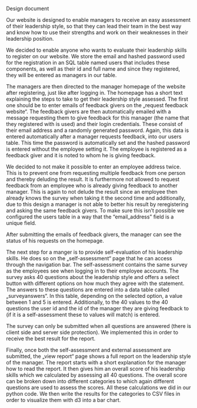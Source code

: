 Design document

Our website is designed to enable managers to receive an easy assessment of their leadership style, so that they can lead their team in the
best way and know how to use their strengths and work on their weaknesses in their leadership position.

We decided to enable anyone who wants to evaluate their leadership skills to register on our website. We store the email and hashed password
used for the registration in an SQL table named users that includes these components, as well as their id and full name and since they
registered, they will be entered as managers in our table.

The managers are then directed to the manager homepage of the website after registering, just like after logging in. The homepage has a short
text explaining the steps to take to get their leadership style assessed. The first one should be to enter emails of feedback givers on the
„request feedback website“. The feedback givers are then automatically emailed with a message requesting them to give feedback for this manager
(the name that they registered with is used) and their login credentials. These consist of their email address and a randomly generated password.
Again, this data is entered automatically after a manager requests feedback, into our users table. This time the password is automatically set
and the hashed password is entered without the employee setting it. The employee is registered as a feedback giver and it is noted to whom he
is giving feedback.

We decided to not make it possible to enter an employee address twice. This is to prevent one from requesting multiple feedback from one person
and thereby deluding the result. It is furthermore not allowed to request feedback from an employee who is already giving feedback to another
manager. This is again to not delude the result since an employee then already knows the survey when taking it the second time and additionally,
due to this design a manager is not able to better his result by reregistering and asking the same feedback givers. To make sure this isn’t
possible we configured the users table in a way that the “email_address” field is a unique field.

After submitting the emails of feedback givers, the manager can see the status of his requests on the homepage.

The next step for a manger is to provide self-evaluation of his leadership skills. He does so on the „self-assessment“ page that he can access
through the navigation bar. The self-assessment contains the same survey as the employees see when logging in to their employee accounts. The
survey asks 40 questions about the leadership style and offers a select button with different options on how much they agree with the statement.
The answers to these questions are entered into a data table called „surveyanswers“. In this table, depending on the selected option, a value
between 1 and 5 is entered. Additionally, to the 40 values to the 40 questions the user id and the id of the manager they are giving feedback
to (if it is a self-assessment these to values will match) is entered.

The survey can only be submitted when all questions are answered (there is client side and server side protection). We implemented this in order
to receive the best result for the report.

Finally, once both the self-assessment and external assessment are submitted, the „view report“ page shows a full report on the leadership
style of the manager. The report starts with a short explanation for the manager how to read the report. It then gives him an overall score
of his leadership skills which we calculated by assessing all 40 questions. The overall score can be broken down into different categories to
which again different questions are used to assess the scores. All these calculations we did in our python code. We then write the results for
the categories to CSV files in order to visualize them with d3 into a bar chart.
